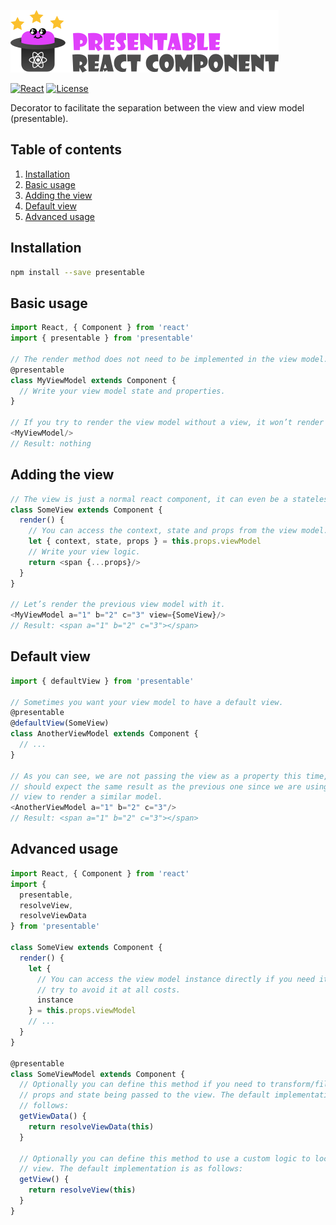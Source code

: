[![Presentable](art/logo.png)][presentable]

[![React](https://img.shields.io/:react-%5E15%7C%5E16-green.svg?style=flat-square)][presentable]
[![License](http://img.shields.io/:license-apache-blue.svg?style=flat-square)][presentable]

Decorator to facilitate the separation between the view and view model (presentable).

## Table of contents

1. [Installation](#installation)
2. [Basic usage](#basic-usage)
3. [Adding the view](#adding-the-view)
4. [Default view](#default-view)
5. [Advanced usage](#advanced-usage)

## Installation

```sh
npm install --save presentable
```

## Basic usage

```js
import React, { Component } from 'react'
import { presentable } from 'presentable'

// The render method does not need to be implemented in the view model.
@presentable
class MyViewModel extends Component {
  // Write your view model state and properties.
}

// If you try to render the view model without a view, it won’t render anything.
<MyViewModel/>
// Result: nothing
```

## Adding the view

```js
// The view is just a normal react component, it can even be a stateless component.
class SomeView extends Component {
  render() {
    // You can access the context, state and props from the view model.
    let { context, state, props } = this.props.viewModel
    // Write your view logic.
    return <span {...props}/>
  }
}

// Let’s render the previous view model with it.
<MyViewModel a="1" b="2" c="3" view={SomeView}/>
// Result: <span a="1" b="2" c="3"></span>
```

## Default view

```js
import { defaultView } from 'presentable'

// Sometimes you want your view model to have a default view.
@presentable
@defaultView(SomeView)
class AnotherViewModel extends Component {
  // ...
}

// As you can see, we are not passing the view as a property this time, but we
// should expect the same result as the previous one since we are using the same
// view to render a similar model.
<AnotherViewModel a="1" b="2" c="3"/>
// Result: <span a="1" b="2" c="3"></span>
```

## Advanced usage

```js
import React, { Component } from 'react'
import {
  presentable,
  resolveView,
  resolveViewData
} from 'presentable'

class SomeView extends Component {
  render() {
    let {
      // You can access the view model instance directly if you need it, but
      // try to avoid it at all costs.
      instance
    } = this.props.viewModel
    // ...
  }
}

@presentable
class SomeViewModel extends Component {
  // Optionally you can define this method if you need to transform/filter the
  // props and state being passed to the view. The default implementation is as
  // follows:
  getViewData() {
    return resolveViewData(this)
  }

  // Optionally you can define this method to use a custom logic to locate the
  // view. The default implementation is as follows:
  getView() {
    return resolveView(this)
  }
}
```

[presentable]: //github.com/borela/presentable
